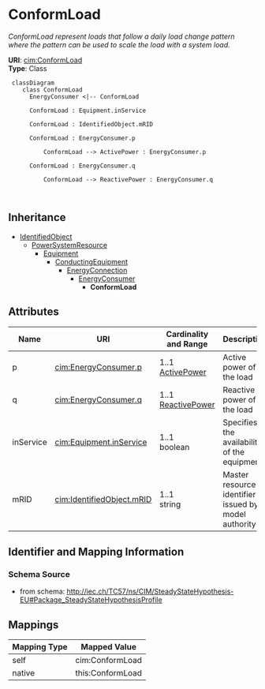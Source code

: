 # ConformLoad


_ConformLoad represent loads that follow a daily load change pattern where the pattern can be used to scale the load with a system load._





**URI**: [cim:ConformLoad](http://iec.ch/TC57/CIM100#ConformLoad)<br />
**Type**: Class




```mermaid
 classDiagram
    class ConformLoad
      EnergyConsumer <|-- ConformLoad
      
      ConformLoad : Equipment.inService
        
      ConformLoad : IdentifiedObject.mRID
        
      ConformLoad : EnergyConsumer.p
        
          ConformLoad --> ActivePower : EnergyConsumer.p
        
      ConformLoad : EnergyConsumer.q
        
          ConformLoad --> ReactivePower : EnergyConsumer.q
        
      
```





## Inheritance
* [IdentifiedObject](IdentifiedObject.md)
    * [PowerSystemResource](PowerSystemResource.md)
        * [Equipment](Equipment.md)
            * [ConductingEquipment](ConductingEquipment.md)
                * [EnergyConnection](EnergyConnection.md)
                    * [EnergyConsumer](EnergyConsumer.md)
                        * **ConformLoad**



## Attributes


| Name | URI | Cardinality and Range | Description | Inheritance |
| ---  | --- | --- | --- | --- |
| p | [cim:EnergyConsumer.p](http://iec.ch/TC57/CIM100#EnergyConsumer.p) | 1..1 <br />  [ActivePower](ActivePower.md)  | Active power of the load | [EnergyConsumer](EnergyConsumer.md) |
| q | [cim:EnergyConsumer.q](http://iec.ch/TC57/CIM100#EnergyConsumer.q) | 1..1 <br />  [ReactivePower](ReactivePower.md)  | Reactive power of the load | [EnergyConsumer](EnergyConsumer.md) |
| inService | [cim:Equipment.inService](http://iec.ch/TC57/CIM100#Equipment.inService) | 1..1 <br />  boolean  | Specifies the availability of the equipment | [Equipment](Equipment.md) |
| mRID | [cim:IdentifiedObject.mRID](http://iec.ch/TC57/CIM100#IdentifiedObject.mRID) | 1..1 <br />  string  | Master resource identifier issued by a model authority | [IdentifiedObject](IdentifiedObject.md) |









## Identifier and Mapping Information







### Schema Source


* from schema: http://iec.ch/TC57/ns/CIM/SteadyStateHypothesis-EU#Package_SteadyStateHypothesisProfile





## Mappings

| Mapping Type | Mapped Value |
| ---  | ---  |
| self | cim:ConformLoad |
| native | this:ConformLoad |




